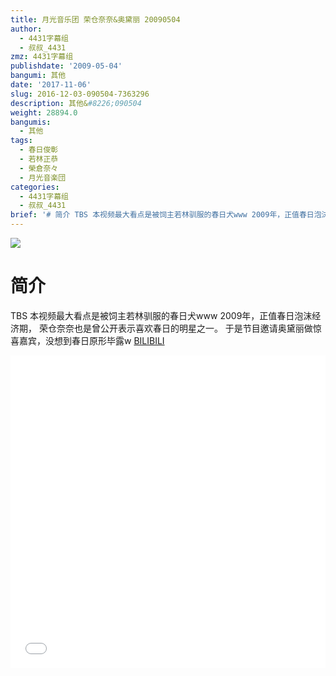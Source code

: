 ```yaml
---
title: 月光音乐团 荣仓奈奈&奥黛丽 20090504
author:
  - 4431字幕组
  - 叔叔_4431
zmz: 4431字幕组
publishdate: '2009-05-04'
bangumi: 其他
date: '2017-11-06'
slug: 2016-12-03-090504-7363296
description: 其他&#8226;090504
weight: 28894.0
bangumis:
  - 其他
tags:
  - 春日俊彰
  - 若林正恭
  - 榮倉奈々
  - 月光音楽団
categories:
  - 4431字幕组
  - 叔叔_4431
brief: '# 简介 TBS 本视频最大看点是被饲主若林驯服的春日犬www 2009年，正值春日泡沫经济期， 荣仓奈奈也是曾公开表示喜欢春日的明星之一。 于是节目邀请奥黛丽做惊喜嘉宾，没想到春日原形毕露w'
---
```

![](https://i.imgur.com/D8Q8eEJ.png)
# 简介  
TBS 本视频最大看点是被饲主若林驯服的春日犬www
2009年，正值春日泡沫经济期，
荣仓奈奈也是曾公开表示喜欢春日的明星之一。
于是节目邀请奥黛丽做惊喜嘉宾，没想到春日原形毕露w
  [BILIBILI](https://www.bilibili.com/video/av7363296/)

  <iframe src="//www.bilibili.com/blackboard/player.html?aid=7363296" width="100%" height="500" frameborder="0" allowfullscreen="allowfullscreen"></iframe>
